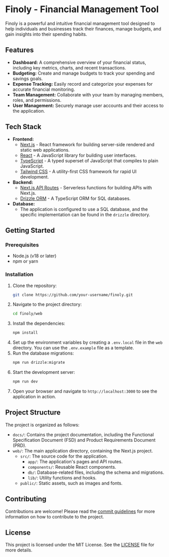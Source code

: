 # Finoly - Financial Management Tool

Finoly is a powerful and intuitive financial management tool designed to help individuals and businesses track their finances, manage budgets, and gain insights into their spending habits.

## Features

*   **Dashboard:** A comprehensive overview of your financial status, including key metrics, charts, and recent transactions.
*   **Budgeting:** Create and manage budgets to track your spending and savings goals.
*   **Expense Tracking:** Easily record and categorize your expenses for accurate financial monitoring.
*   **Team Management:** Collaborate with your team by managing members, roles, and permissions.
*   **User Management:** Securely manage user accounts and their access to the application.

## Tech Stack

*   **Frontend:**
    *   [Next.js](https://nextjs.org/) - React framework for building server-side rendered and static web applications.
    *   [React](https://reactjs.org/) - A JavaScript library for building user interfaces.
    *   [TypeScript](https://www.typescriptlang.org/) - A typed superset of JavaScript that compiles to plain JavaScript.
    *   [Tailwind CSS](https://tailwindcss.com/) - A utility-first CSS framework for rapid UI development.
*   **Backend:**
    *   [Next.js API Routes](https://nextjs.org/docs/api-routes/introduction) - Serverless functions for building APIs with Next.js.
    *   [Drizzle ORM](https://orm.drizzle.team/) - A TypeScript ORM for SQL databases.
*   **Database:**
    *   The application is configured to use a SQL database, and the specific implementation can be found in the `drizzle` directory.

## Getting Started

### Prerequisites

*   Node.js (v18 or later)
*   npm or yarn

### Installation

1.  Clone the repository:
    ```bash
    git clone https://github.com/your-username/finoly.git
    ```
2.  Navigate to the project directory:
    ```bash
    cd finoly/web
    ```
3.  Install the dependencies:
    ```bash
    npm install
    ```
4.  Set up the environment variables by creating a `.env.local` file in the `web` directory. You can use the `.env.example` file as a template.
5.  Run the database migrations:
    ```bash
    npm run drizzle:migrate
    ```
6.  Start the development server:
    ```bash
    npm run dev
    ```
7.  Open your browser and navigate to `http://localhost:3000` to see the application in action.

## Project Structure

The project is organized as follows:

*   `docs/`: Contains the project documentation, including the Functional Specification Document (FSD) and Product Requirements Document (PRD).
*   `web/`: The main application directory, containing the Next.js project.
    *   `src/`: The source code for the application.
        *   `app/`: The application's pages and API routes.
        *   `components/`: Reusable React components.
        *   `db/`: Database-related files, including the schema and migrations.
        *   `lib/`: Utility functions and hooks.
    *   `public/`: Static assets, such as images and fonts.

## Contributing

Contributions are welcome! Please read the [commit guidelines](docs/commit_guidelines.md) for more information on how to contribute to the project.

## License

This project is licensed under the MIT License. See the [LICENSE](LICENSE) file for more details.
